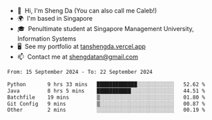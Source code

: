 <!---
tan-sd/tan-sd is a ✨ special ✨ repository because its `README.md` (this file) appears on your GitHub profile.
You can click the Preview link to take a look at your changes.
--->
- 👋  Hi, I'm Sheng Da (You can also call me Caleb!)
- 🌍  I'm based in Singapore
- 🎓  Penultimate student at Singapore Management University, Information Systems
- 🖥️  See my portfolio at [tanshengda.vercel.app](https://tanshengda.vercel.app/)
- 📫  Contact me at [shengdatan@gmail.com](mailto:shengdatan@gmail.com)

<!--START_SECTION:waka-->

```txt
From: 15 September 2024 - To: 22 September 2024

Python       9 hrs 33 mins   █████████████░░░░░░░░░░░░   52.62 %
Java         8 hrs 5 mins    ███████████░░░░░░░░░░░░░░   44.51 %
Batchfile    19 mins         ▒░░░░░░░░░░░░░░░░░░░░░░░░   01.80 %
Git Config   9 mins          ▒░░░░░░░░░░░░░░░░░░░░░░░░   00.87 %
Other        2 mins          ░░░░░░░░░░░░░░░░░░░░░░░░░   00.19 %
```

<!--END_SECTION:waka-->
